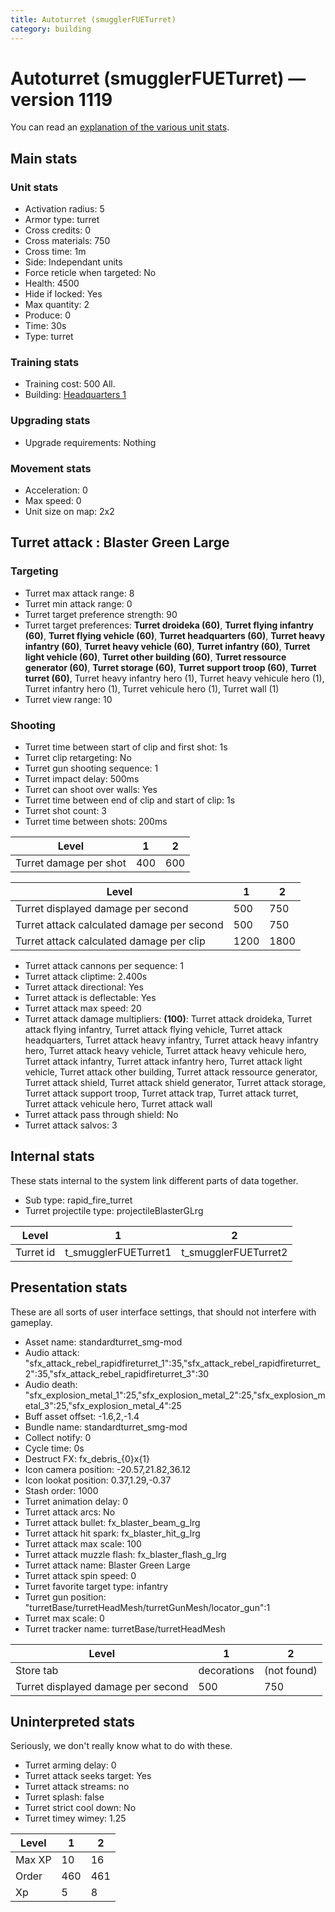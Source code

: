 ```yaml
---
title: Autoturret (smugglerFUETurret)
category: building
---
```


# Autoturret (smugglerFUETurret) — version 1119

You can read an [explanation  of the various unit stats](unitexplained.md).

## Main stats

### Unit stats

  * Activation radius: 5
  * Armor type: turret
  * Cross credits: 0
  * Cross materials: 750
  * Cross time: 1m
  * Side: Independant units
  * Force reticle when targeted: No
  * Health: 4500
  * Hide if locked: Yes
  * Max quantity: 2
  * Produce: 0
  * Time: 30s
  * Type: turret

### Training stats

  * Training cost: 500 All.
  * Building: [Headquarters 1](smugglerHQ.html)

### Upgrading stats

  * Upgrade requirements: Nothing

### Movement stats

  * Acceleration: 0
  * Max speed: 0
  * Unit size on map: 2x2

## Turret attack : Blaster Green Large


### Targeting

  * Turret max attack range: 8
  * Turret min attack range: 0
  * Turret target preference strength: 90
  * Turret target preferences: **Turret droideka (60)**, **Turret flying infantry (60)**, **Turret flying vehicle (60)**, **Turret headquarters (60)**, **Turret heavy infantry (60)**, **Turret heavy vehicle (60)**, **Turret infantry (60)**, **Turret light vehicle (60)**, **Turret other building (60)**, **Turret ressource generator (60)**, **Turret storage (60)**, **Turret support troop (60)**, **Turret turret (60)**, Turret heavy infantry hero (1), Turret heavy vehicule hero (1), Turret infantry hero (1), Turret vehicule hero (1), Turret wall (1)
  * Turret view range: 10

### Shooting

  * Turret time between start of clip and first shot: 1s
  * Turret clip retargeting: No
  * Turret gun shooting sequence: 1
  * Turret impact delay: 500ms
  * Turret can shoot over walls: Yes
  * Turret time between end of clip and start of clip: 1s
  * Turret shot count: 3
  * Turret time between shots: 200ms

|Level                 |1  |2  |
|----------------------|---|---|
|Turret damage per shot|400|600|


|Level                                     |1   |2   |
|------------------------------------------|----|----|
|Turret displayed damage per second        |500 |750 |
|Turret attack calculated damage per second|500 |750 |
|Turret attack calculated damage per clip  |1200|1800|


  * Turret attack cannons per sequence: 1
  * Turret attack cliptime: 2.400s
  * Turret attack directional: Yes
  * Turret attack is deflectable: Yes
  * Turret attack max speed: 20
  * Turret attack damage multipliers: **(100)**: Turret attack droideka, Turret attack flying infantry, Turret attack flying vehicle, Turret attack headquarters, Turret attack heavy infantry, Turret attack heavy infantry hero, Turret attack heavy vehicle, Turret attack heavy vehicule hero, Turret attack infantry, Turret attack infantry hero, Turret attack light vehicle, Turret attack other building, Turret attack ressource generator, Turret attack shield, Turret attack shield generator, Turret attack storage, Turret attack support troop, Turret attack trap, Turret attack turret, Turret attack vehicule hero, Turret attack wall
  * Turret attack pass through shield: No
  * Turret attack salvos: 3

## Internal stats

These stats internal to the system link different parts of data together.

  * Sub type: rapid_fire_turret
  * Turret projectile type: projectileBlasterGLrg

|Level    |1                   |2                   |
|---------|--------------------|--------------------|
|Turret id|t_smugglerFUETurret1|t_smugglerFUETurret2|


## Presentation stats

These are all sorts of user interface settings, that should not interfere with gameplay.

  * Asset name: standardturret_smg-mod
  * Audio attack: "sfx_attack_rebel_rapidfireturret_1":35,"sfx_attack_rebel_rapidfireturret_2":35,"sfx_attack_rebel_rapidfireturret_3":30
  * Audio death: "sfx_explosion_metal_1":25,"sfx_explosion_metal_2":25,"sfx_explosion_metal_3":25,"sfx_explosion_metal_4":25
  * Buff asset offset: -1.6,2,-1.4
  * Bundle name: standardturret_smg-mod
  * Collect notify: 0
  * Cycle time: 0s
  * Destruct FX: fx_debris_{0}x{1}
  * Icon camera position: -20.57,21.82,36.12
  * Icon lookat position: 0.37,1.29,-0.37
  * Stash order: 1000
  * Turret animation delay: 0
  * Turret attack arcs: No
  * Turret attack bullet: fx_blaster_beam_g_lrg
  * Turret attack hit spark: fx_blaster_hit_g_lrg
  * Turret attack max scale: 100
  * Turret attack muzzle flash: fx_blaster_flash_g_lrg
  * Turret attack name: Blaster Green Large
  * Turret attack spin speed: 0
  * Turret favorite target type: infantry
  * Turret gun position: "turretBase/turretHeadMesh/turretGunMesh/locator_gun":1
  * Turret max scale: 0
  * Turret tracker name: turretBase/turretHeadMesh

|Level                             |1          |2          |
|----------------------------------|-----------|-----------|
|Store tab                         |decorations|(not found)|
|Turret displayed damage per second|500        |750        |


## Uninterpreted stats

Seriously, we don't really know what to do with these.

  * Turret arming delay: 0
  * Turret attack seeks target: Yes
  * Turret attack streams: no
  * Turret splash: false
  * Turret strict cool down: No
  * Turret timey wimey: 1.25

|Level |1  |2  |
|------|---|---|
|Max XP|10 |16 |
|Order |460|461|
|Xp    |5  |8  |


